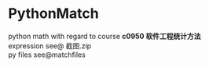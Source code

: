 # PythonMatch
python math with regard to course **c0950 软件工程统计方法**</br>
expression see@ 截图.zip</br>
py files see@matchfiles
